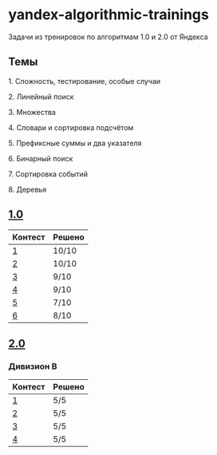 # yandex-algorithmic-trainings

Задачи из тренировок по алгоритмам 1.0 и 2.0 от Яндекса

## Темы

1\. Сложность, тестирование, особые случаи

2\. Линейный поиск

3\. Множества

4\. Словари и сортировка подсчётом

5\. Префиксные суммы и два указателя

6\. Бинарный поиск

7\. Сортировка событий

8\. Деревья


## [1.0](https://yandex.ru/yaintern/algorithm-training_1)
|Контест|Решено|
|---|---|
|[1](1.0/Контест%201/)|10/10|
|[2](1.0/Контест%202/)|10/10|
|[3](1.0/Контест%203/)|9/10|
|[4](1.0/Контест%204/)|9/10|
|[5](1.0/Контест%205/)|7/10|
|[6](1.0/Контест%206/)|8/10|

## [2.0](https://yandex.ru/yaintern/algorithm-training#schedule)
### Дивизион B
|Контест|Решено|
|---|---|
|[1](2.0/Дивизион%20B/Контест%201/)|5/5|
|[2](2.0/Дивизион%20B/Контест%202/)|5/5|
|[3](2.0/Дивизион%20B/Контест%203/)|5/5|
|[4](2.0/Дивизион%20B/Контест%204/)|5/5|
